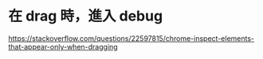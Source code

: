 # 在 drag 時，進入 debug

https://stackoverflow.com/questions/22597815/chrome-inspect-elements-that-appear-only-when-dragging

